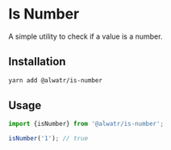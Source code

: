# Is Number

A simple utility to check if a value is a number.

## Installation

```bash
yarn add @alwatr/is-number
```

## Usage

```typescript
import {isNumber} from '@alwatr/is-number';

isNumber('1'); // true
```

